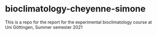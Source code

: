 # bioclimatology-cheyenne-simone

This is a repo for the report for the experimental bioclimatology course at Uni Göttingen, Summer semester 2021  
